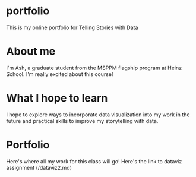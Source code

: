# portfolio
This is my online portfolio for Telling Stories with Data

# About me
I'm Ash, a graduate student from the MSPPM flagship program at Heinz School.
I'm really excited about this course!

# What I hope to learn
I hope to explore ways to incorporate data visualization into my work in the future and practical skills to improve my storytelling with data.

# Portfolio
Here's where all my work for this class will go!
Here's the link to dataviz assignment (/dataviz2.md)
